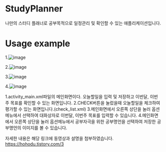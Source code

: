 # StudyPlanner
나만의 스터디 플래너로 공부목적으로 일정관리 및 확인할 수 있는 애플리케이션입니다.

# Usage example
1.![image](https://user-images.githubusercontent.com/47858282/72673762-19d1f000-3ab2-11ea-91d2-cbcb182e97f8.png)

2.![image](https://user-images.githubusercontent.com/47858282/72673991-df1d8700-3ab4-11ea-89a3-f0e5c17292fe.png)

3.![image](https://user-images.githubusercontent.com/47858282/72673999-eba1df80-3ab4-11ea-8242-faf325c1fd1b.png)

4.![image](https://user-images.githubusercontent.com/47858282/72674003-f492b100-3ab4-11ea-9d66-4747541452af.png)



1.activity_main.xml파일의 메인화면이다. 오늘할일을 입력 및 저장하고 이번달, 이번주 목표를 확인할 수 있는 화면입니다.
2.CHECK버튼을 눌렀을때 오늘할일을 체크하여 평가할 수 있는 화면입니다.(check_list.xml)
3.메인화면에서 오른쪽 상단을 눌러 옵션메뉴에서 선택하여 대화상자로 이번달, 이번주 목표를 입력할 수 있습니다.
4.메인화면에서 오른쪽 상단을 눌러 옵션메뉴에서 공부자극을 위한 공부명언을 선택하여 저장한 공부명언의 이미지를 볼 수 있습니다.



자세한 내용은 해당 링크에 동영상과 설명을 첨부하였습니다.
https://hohodu.tistory.com/3 

